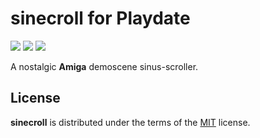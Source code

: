 # sinecroll for Playdate

![](https://img.shields.io/github/license/DidierMalenfant/sinescroll) ![](https://img.shields.io/badge/Lua-5.4-yellowgreen) ![](https://img.shields.io/badge/toybox.py-powered-orange)

A nostalgic **Amiga** demoscene sinus-scroller.

## License

**sinecroll** is distributed under the terms of the [MIT](https://spdx.org/licenses/MIT.html) license.
